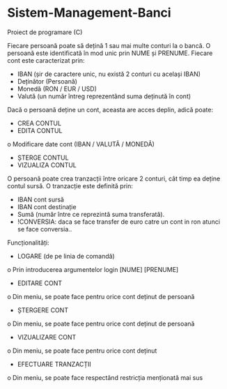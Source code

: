 # Sistem-Management-Banci
Proiect de programare (C)


Fiecare persoană poate să dețină 1 sau mai multe conturi la o bancă. O persoană este identificată în mod
unic prin NUME și PRENUME. Fiecare cont este caracterizat prin:
- IBAN (șir de caractere unic, nu există 2 conturi cu același IBAN)
- Deținător (Persoană)
- Monedă (RON / EUR / USD)
- Valută (un număr întreg reprezentând suma deținută în cont)

  
Dacă o persoană deține un cont, aceasta are acces deplin, adică poate:
- CREA CONTUL
- EDITA CONTUL 

o Modificare date cont (IBAN / VALUTĂ / MONEDĂ)
- ȘTERGE CONTUL
- VIZUALIZA CONTUL

  
O persoană poate crea tranzacții între oricare 2 conturi, cât timp ea deține contul sursă. O tranzacție este
definită prin:
- IBAN cont sursă
- IBAN cont destinație
- Sumă (număr între ce reprezintă suma transferată).
- !CONVERSIA: daca se face transfer de euro catre un cont in ron atunci se face conversia..


  
Funcționalități:

- LOGARE (de pe linia de comandă)
  
o Prin introducerea argumentelor login [NUME] [PRENUME]

- EDITARE CONT
  
o Din meniu, se poate face pentru orice cont deținut de persoană

- ȘTERGERE CONT
  
o Din meniu, se poate face pentru orice cont deținut de persoană

- VIZUALIZARE CONT
  
o Din meniu, se poate face pentru orice cont deținut

- EFECTUARE TRANZACȚII
  
o Din meniu, se poate face respectând restricția menționată mai sus
